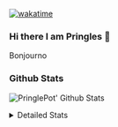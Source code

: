 [![wakatime](https://wakatime.com/badge/user/abd317df-612e-44b4-8787-15db7b574b2f.svg)](https://wakatime.com/@abd317df-612e-44b4-8787-15db7b574b2f)
### Hi there I am Pringles 👋

Bonjourno

### Github Stats
![PringlePot' Github Stats](https://github-readme-stats.vercel.app/api?username=PringlePot&show_icons=true&theme=dark&count_private=true)

<details>
  <summary>Detailed Stats</summary>
    
<!--START_SECTION:waka-->
![Code Time](http://img.shields.io/badge/Code%20Time-467%20hrs%2049%20mins-blue)

![Profile Views](http://img.shields.io/badge/Profile%20Views-5-blue)

![Lines of code](https://img.shields.io/badge/From%20Hello%20World%20I%27ve%20Written-110%20Thousand%20lines%20of%20code-blue)

**🐱 My GitHub Data** 

> 🏆 303 Contributions in the Year 2022
 > 
> 📦 90.9 kB Used in GitHub's Storage 
 > 
> 🚫 Not Opted to Hire
 > 
> 📜 10 Public Repositories 
 > 
> 🔑 12 Private Repositories  
 > 
**I'm an Early 🐤** 

```text
🌞 Morning    149 commits    ████░░░░░░░░░░░░░░░░░░░░░   16.86% 
🌆 Daytime    357 commits    ██████████░░░░░░░░░░░░░░░   40.38% 
🌃 Evening    378 commits    ██████████░░░░░░░░░░░░░░░   42.76% 
🌙 Night      0 commits      ░░░░░░░░░░░░░░░░░░░░░░░░░   0.0%

```
📅 **I'm Most Productive on Sunday** 

```text
Monday       177 commits    █████░░░░░░░░░░░░░░░░░░░░   20.02% 
Tuesday      74 commits     ██░░░░░░░░░░░░░░░░░░░░░░░   8.37% 
Wednesday    88 commits     ██░░░░░░░░░░░░░░░░░░░░░░░   9.95% 
Thursday     129 commits    ███░░░░░░░░░░░░░░░░░░░░░░   14.59% 
Friday       78 commits     ██░░░░░░░░░░░░░░░░░░░░░░░   8.82% 
Saturday     150 commits    ████░░░░░░░░░░░░░░░░░░░░░   16.97% 
Sunday       188 commits    █████░░░░░░░░░░░░░░░░░░░░   21.27%

```


📊 **This Week I Spent My Time On** 

```text
⌚︎ Time Zone: Europe/Amsterdam

💬 Programming Languages: 
Go                       2 hrs 3 mins        █████████████████░░░░░░░░   69.66% 
TypeScript               37 mins             █████░░░░░░░░░░░░░░░░░░░░   20.87% 
Text                     9 mins              █░░░░░░░░░░░░░░░░░░░░░░░░   5.35% 
JSON                     6 mins              ░░░░░░░░░░░░░░░░░░░░░░░░░   3.45% 
YAML                     0 secs              ░░░░░░░░░░░░░░░░░░░░░░░░░   0.49%

🔥 Editors: 
GoLand                   2 hrs 4 mins        █████████████████░░░░░░░░   69.9% 
WebStorm                 53 mins             ███████░░░░░░░░░░░░░░░░░░   30.1%

🐱‍💻 Projects: 
Backend                  2 hrs 25 mins       ████████████████████░░░░░   81.58% 
Frontend                 32 mins             ████░░░░░░░░░░░░░░░░░░░░░   18.42%

💻 Operating System: 
Windows                  2 hrs 57 mins       █████████████████████████   100.0%

```

**I Mostly Code in Java** 

```text
Java                     7 repos             ██████████░░░░░░░░░░░░░░░   41.18% 
JavaScript               2 repos             ███░░░░░░░░░░░░░░░░░░░░░░   11.76% 
TypeScript               2 repos             ███░░░░░░░░░░░░░░░░░░░░░░   11.76% 
HTML                     2 repos             ███░░░░░░░░░░░░░░░░░░░░░░   11.76% 
Python                   1 repo              █░░░░░░░░░░░░░░░░░░░░░░░░   5.88%

```


**Timeline**

![Chart not found](https://raw.githubusercontent.com/PringlePot/PringlePot/main/charts/bar_graph.png) 


 Last Updated on 12/04/2022 00:50:03 UTC
<!--END_SECTION:waka-->

</details>
